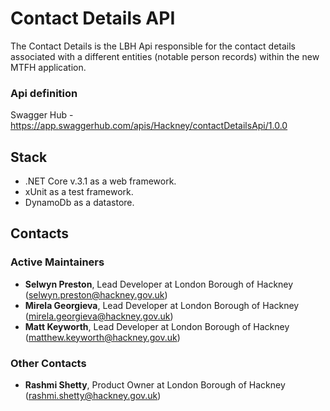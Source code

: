 # Contact Details API

The Contact Details is the LBH Api responsible for the contact details associated with a different entities (notable person records) within the new MTFH application.

### Api definition

Swagger Hub - https://app.swaggerhub.com/apis/Hackney/contactDetailsApi/1.0.0

## Stack

- .NET Core v.3.1 as a web framework.
- xUnit as a test framework.
- DynamoDb as a datastore.


## Contacts

### Active Maintainers

- **Selwyn Preston**, Lead Developer at London Borough of Hackney (selwyn.preston@hackney.gov.uk)
- **Mirela Georgieva**, Lead Developer at London Borough of Hackney (mirela.georgieva@hackney.gov.uk)
- **Matt Keyworth**, Lead Developer at London Borough of Hackney (matthew.keyworth@hackney.gov.uk)

### Other Contacts

- **Rashmi Shetty**, Product Owner at London Borough of Hackney (rashmi.shetty@hackney.gov.uk)

[docker-download]: https://www.docker.com/products/docker-desktop
[AWS-CLI]: https://aws.amazon.com/cli/
